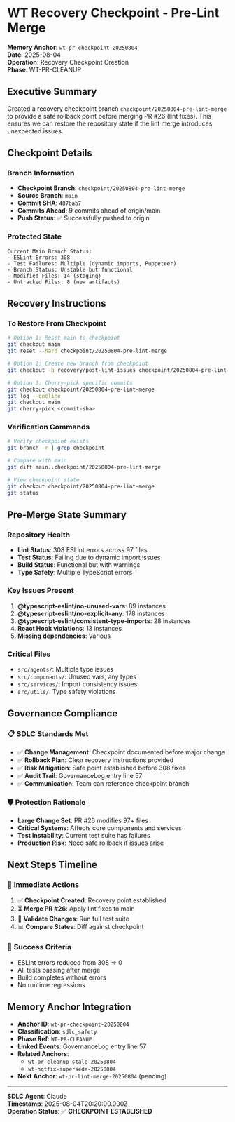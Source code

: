 # WT Recovery Checkpoint - Pre-Lint Merge

**Memory Anchor**: `wt-pr-checkpoint-20250804`  
**Date**: 2025-08-04  
**Operation**: Recovery Checkpoint Creation  
**Phase**: WT-PR-CLEANUP  

## Executive Summary
Created a recovery checkpoint branch `checkpoint/20250804-pre-lint-merge` to provide a safe rollback point before merging PR #26 (lint fixes). This ensures we can restore the repository state if the lint merge introduces unexpected issues.

## Checkpoint Details

### **Branch Information**
- **Checkpoint Branch**: `checkpoint/20250804-pre-lint-merge`
- **Source Branch**: `main`
- **Commit SHA**: `487bab7`
- **Commits Ahead**: 9 commits ahead of origin/main
- **Push Status**: ✅ Successfully pushed to origin

### **Protected State**
```
Current Main Branch Status:
- ESLint Errors: 308
- Test Failures: Multiple (dynamic imports, Puppeteer)
- Branch Status: Unstable but functional
- Modified Files: 14 (staging)
- Untracked Files: 8 (new artifacts)
```

## Recovery Instructions

### **To Restore From Checkpoint**
```bash
# Option 1: Reset main to checkpoint
git checkout main
git reset --hard checkpoint/20250804-pre-lint-merge

# Option 2: Create new branch from checkpoint
git checkout -b recovery/post-lint-issues checkpoint/20250804-pre-lint-merge

# Option 3: Cherry-pick specific commits
git checkout checkpoint/20250804-pre-lint-merge
git log --oneline
git checkout main
git cherry-pick <commit-sha>
```

### **Verification Commands**
```bash
# Verify checkpoint exists
git branch -r | grep checkpoint

# Compare with main
git diff main..checkpoint/20250804-pre-lint-merge

# View checkpoint state
git checkout checkpoint/20250804-pre-lint-merge
git status
```

## Pre-Merge State Summary

### **Repository Health**
- **Lint Status**: 308 ESLint errors across 97 files
- **Test Status**: Failing due to dynamic import issues
- **Build Status**: Functional but with warnings
- **Type Safety**: Multiple TypeScript errors

### **Key Issues Present**
1. **@typescript-eslint/no-unused-vars**: 89 instances
2. **@typescript-eslint/no-explicit-any**: 178 instances  
3. **@typescript-eslint/consistent-type-imports**: 28 instances
4. **React Hook violations**: 13 instances
5. **Missing dependencies**: Various

### **Critical Files**
- `src/agents/`: Multiple type issues
- `src/components/`: Unused vars, any types
- `src/services/`: Import consistency issues
- `src/utils/`: Type safety violations

## Governance Compliance

### 📋 **SDLC Standards Met**
- ✅ **Change Management**: Checkpoint documented before major change
- ✅ **Rollback Plan**: Clear recovery instructions provided
- ✅ **Risk Mitigation**: Safe point established before 308 fixes
- ✅ **Audit Trail**: GovernanceLog entry line 57
- ✅ **Communication**: Team can reference checkpoint branch

### 🛡️ **Protection Rationale**
- **Large Change Set**: PR #26 modifies 97+ files
- **Critical Systems**: Affects core components and services
- **Test Instability**: Current test suite has failures
- **Production Risk**: Need safe rollback if issues arise

## Next Steps Timeline

### 📅 **Immediate Actions**
1. ✅ **Checkpoint Created**: Recovery point established
2. ⏳ **Merge PR #26**: Apply lint fixes to main
3. 🔄 **Validate Changes**: Run full test suite
4. 📊 **Compare States**: Diff against checkpoint

### 🎯 **Success Criteria**
- ESLint errors reduced from 308 → 0
- All tests passing after merge
- Build completes without errors
- No runtime regressions

## Memory Anchor Integration
- **Anchor ID**: `wt-pr-checkpoint-20250804`
- **Classification**: `sdlc_safety`  
- **Phase Ref**: `WT-PR-CLEANUP`
- **Linked Events**: GovernanceLog entry line 57
- **Related Anchors**: 
  - `wt-pr-cleanup-stale-20250804`
  - `wt-hotfix-supersede-20250804`
- **Next Anchor**: `wt-pr-lint-merge-20250804` (pending)

---
**SDLC Agent**: Claude  
**Timestamp**: 2025-08-04T20:20:00.000Z  
**Operation Status**: ✅ **CHECKPOINT ESTABLISHED**
